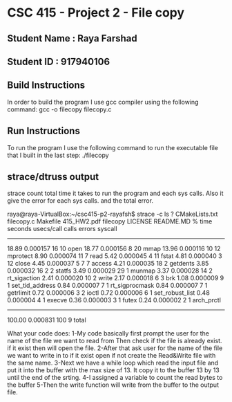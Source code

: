 # CSC 415 - Project 2 - File copy

## Student Name : Raya Farshad

## Student ID   : 917940106

## Build Instructions
In order to build the program I use gcc compiler using the following command:
gcc -o filecopy filecopy.c
## Run Instructions
To run the program I use the following command to run the executable file that I built in the last step:
./filecopy
## strace/dtruss output
strace count total time it takes to run the program and each sys calls. Also it give the error for each sys calls. and the total error.

raya@raya-VirtualBox:~/csc415-p2-rayafsh$ strace -c ls
?	     CMakeLists.txt  filecopy.c  Makefile
415_HW2.pdf  filecopy	     LICENSE	 README.MD
% time     seconds  usecs/call     calls    errors syscall
------ ----------- ----------- --------- --------- ----------------
 18.89    0.000157          16        10           open
 18.77    0.000156           8        20           mmap
 13.96    0.000116          10        12           mprotect
  8.90    0.000074          11         7           read
  5.42    0.000045           4        11           fstat
  4.81    0.000040           3        12           close
  4.45    0.000037           5         7         7 access
  4.21    0.000035          18         2           getdents
  3.85    0.000032          16         2         2 statfs
  3.49    0.000029          29         1           munmap
  3.37    0.000028          14         2           rt_sigaction
  2.41    0.000020          10         2           write
  2.17    0.000018           6         3           brk
  1.08    0.000009           9         1           set_tid_address
  0.84    0.000007           7         1           rt_sigprocmask
  0.84    0.000007           7         1           getrlimit
  0.72    0.000006           3         2           ioctl
  0.72    0.000006           6         1           set_robust_list
  0.48    0.000004           4         1           execve
  0.36    0.000003           3         1           futex
  0.24    0.000002           2         1           arch_prctl
------ ----------- ----------- --------- --------- ----------------
100.00    0.000831                   100         9 total

What your code does:
1-My code basically first prompt the user for the name of the file we want to read from Then check if the file is already exist. if it exist then will open the file.
2-After that ask user for the name of the file we want to write in to if it exist open if not create the Read&Write file with the same name.
3-Next we have a while loop which read the input file and put it into the buffer with the max size of 13. It copy it to the buffer 13 by 13 until the end of the srting.
4-I assigned a variable to count the read bytes to the buffer
5-Then the write function will write from the buffer to the output file.
